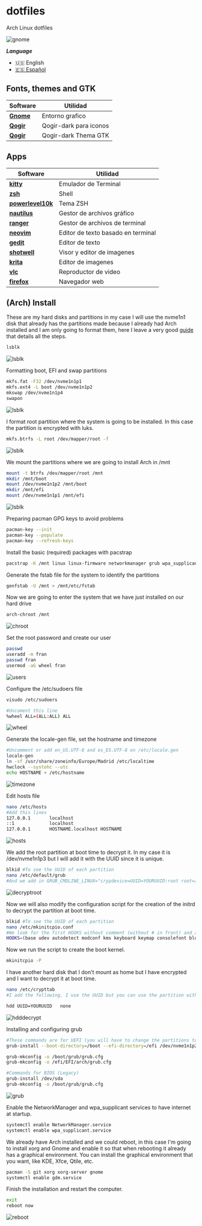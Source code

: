 # dotfiles
 Arch Linux dotfiles

![gnome](img/Screenshot2023-01-13.14-11-53.png)

***Language***
- 🇺🇸 English
- [🇪🇸 Español](https://github.com/fr4nsys/dotfiles/)

## Fonts, themes and GTK

| Software                                                                               | Utilidad                               |
| -------------------------------------------------------------------------------------- | -------------------------------------- |
| **[Gnome](https://wiki.archlinux.org/title/GNOME)**                                    | Entorno grafico                        |
| **[Qogir](https://aur.archlinux.org/packages/qogir-icon-theme)**                       | Qogir-dark para iconos                 |
| **[Qogir](https://github.com/vinceliuice/Qogir-theme)**                                | Qogir-dark Thema GTK                   |



## Apps

| Software                                                              | Utilidad                           |
| --------------------------------------------------------------------- | ---------------------------------- |
| **[kitty](https://wiki.archlinux.org/title/kitty)**                   | Emulador de Terminal               |
| **[zsh](https://wiki.archlinux.org/title/Zsh)**                       | Shell                              |
| **[powerlevel10k](https://github.com/romkatv/powerlevel10k)**         | Tema ZSH                           |
| **[nautilus](https://wiki.archlinux.org/title/GNOME/Files)**          | Gestor de archivos gráfico         |
| **[ranger](https://wiki.archlinux.org/index.php/Ranger)**             | Gestor de archivos de terminal     |
| **[neovim](https://wiki.archlinux.org/title/Neovim)**                 | Editor de texto basado en terminal |
| **[gedit](https://wiki.archlinux.org/title/GNOME/Gedit)**             | Editor de texto                    |
| **[shotwell](https://wiki.gnome.org/Apps/Shotwell)**                  | Visor y editor de imagenes         |
| **[krita](https://krita.org/es/)**                                    | Editor de imagenes                 |
| **[vlc](https://wiki.archlinux.org/title/VLC_media_player)**          | Reproductor de video               |
| **[firefox](https://wiki.archlinux.org/title/Firefox)**               | Navegador web                      |


## (Arch) Install

These are my hard disks and partitions in my case I will use the nvme1n1 disk that already has the partitions made because I already had Arch installed and I am only going to format them, here I leave a very good [guide](https://odiseageek.es/posts/instalar-archlinux-con-btrfs-y-encriptacion-luks/) that details all the steps.

```bash
lsblk
```
![lsblk](installimg/IMG_20230107_195553_521.jpg)

Formatting boot, EFI and swap partitions

```bash
mkfs.fat -F32 /dev/nvme1n1p1
mkfs.ext4 -L boot /dev/nvme1n1p2
mkswap /dev/nvme1n1p4
swapon
```
![lsblk](installimg/IMG_20230107_195926_902.jpg)

I format root partition where the system is going to be installed. In this case the partition is encrypted with luks.

```bash
mkfs.btrfs -L root /dev/mapper/root -f
```
![lsblk](installimg/IMG_20230107_200216_936.jpg)

We mount the partitions where we are going to install Arch in /mnt

```bash
mount -t btrfs /dev/mapper/root /mnt 
mkdir /mnt/boot 
mount /dev/nvme1n1p2 /mnt/boot 
mkdir /mnt/efi
mount /dev/nvme1n1p1 /mnt/efi 
```
![lsblk](installimg/IMG_20230107_200338_333.jpg)

Preparing pacman GPG keys to avoid problems
```bash
pacman-key --init
pacman-key --populate
pacman-key --refresh-keys
```

Install the basic (required) packages with pacstrap

```bash
pacstrap -K /mnt linux linux-firmware networkmanager grub wpa_supplicant base base-devel efibootmgr nano btrfs-progs
```

Generate the fstab file for the system to identify the partitions

```bash
genfstab -U /mnt > /mnt/etc/fstab
```

Now we are going to enter the system that we have just installed on our hard drive

```bash
arch-chroot /mnt
```

![chroot](installimg/IMG_20230107_215602_814.jpg)

Set the root password and create our user

```bash
passwd
useradd -m fran
passwd fran
usermod -aG wheel fran
```
![users](installimg/IMG_20230107_220810_466.jpg)

Configure the /etc/sudoers file

```bash
visudo /etc/sudoers

#Uncoment this line
%wheel ALL=(ALL:ALL) ALL
```
![wheel](installimg/IMG_20230107_221159_913.jpg)

Generate the locale-gen file, set the hostname and timezone
```bash
#Uncomment or add en_US.UTF-8 and es_ES.UTF-8 on /etc/locale.gen
locale-gen
ln -sf /usr/share/zoneinfo/Europe/Madrid /etc/localtime
hwclock --systohc --utc
echo HOSTNAME > /etc/hostname
```
![timezone](installimg/IMG_20230107_221829_711.jpg)

Edit hosts file
```bash
nano /etc/hosts
#Add this lines
127.0.0.1       localhost
::1             localhost
127.0.0.1       HOSTNAME.localhost HOSTNAME
```
![hosts](installimg/IMG_20230107_221944_912.jpg)

We add the root partition at boot time to decrypt it. In my case it is /dev/nvme1n1p3 but I will add it with the UUID since it is unique.
```bash
blkid #To see the UUID of each partition
nano /etc/default/grub
#And we add in GRUB_CMDLINE_LINUX="crypdevice=UUID=YOURUUID:root root=/dev/mapper/root"
```
![decryptroot](installimg/IMG_20230110_211731_936.jpg)

Now we will also modify the configuration script for the creation of the initrd to decrypt the partition at boot time.
```bash
blkid #To see the UUID of each partition
nano /etc/mkinitcpio.conf
#We look for the first HOOKS without comment (without # in front) and add encrypt and/or the missing ones at the end to make it look like this:
HOOKS=(base udev autodetect modconf kms keyboard keymap consolefont block filesystems fsck encrypt) 
```
Now we run the script to create the boot kernel.
```bash
mkinitcpio -P
```
I have another hard disk that I don't mount as home but I have encrypted and I want to decrypt it at boot time.
```bash
nano /etc/crypttab
#I add the following, I use the UUID but you can use the partition with /dev/sdX:

hdd UUID=YOURUUID   none
```
![hdddecrypt](installimg/IMG_20230110_212142_717.jpg)


Installing and configuring grub
```bash
#These commands are for UEFI (you will have to change the partitions to the corresponding ones in your computer)
grub-install --boot-directory=/boot --efi-directory=/efi /dev/nvme1n1p2

grub-mkconfig -o /boot/grub/grub.cfg
grub-mkconfig -o /efi/EFI/arch/grub.cfg

#Commands for BIOS (Legacy)
grub-install /dev/sda
grub-mkconfig -o /boot/grub/grub.cfg
```
![grub](installimg/IMG_20230110_212529_681.jpg)

Enable the NetworkManager and wpa_supplicant services to have internet at startup.
```bash
systemctl enable NetworkManager.service
systemctl enable wpa_supplicant.service
```

We already have Arch installed and we could reboot, in this case I'm going to install xorg and Gnome and enable it so that when rebooting it already has a graphical environment.
You can install the graphical environment that you want, like KDE, Xfce, Qtile, etc.
```bash
pacman -S git xorg xorg-server gnome
systemctl enable gdm.service
```

Finish the installation and restart the computer.
```bash
exit
reboot now
```
![reboot](installimg/IMG_20230110_213239_681.jpg)

